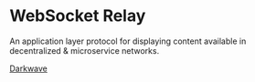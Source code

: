 # WebSocket Relay
An application layer protocol for displaying content available in decentralized &amp; microservice networks.

[Darkwave](https://www.linkedin.com/company/darkwave/)
